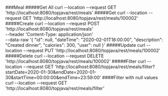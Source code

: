 ###Meal
#####Get All
curl --location --request GET 'http://localhost:8080/topjava/rest/meals'
#####Get
curl --location --request GET 'http://localhost:8080/topjava/rest/meals/100002'
#####Create
curl --location --request POST 'http://localhost:8080/topjava/rest/meals' \
--header 'Content-Type: application/json' \
--data-raw '{
    "id": null,
    "dateTime": "2020-02-01T18:00:00",
    "description": "Created dinner",
    "calories": 300,
    "user": null
}'
#####Update
curl --location --request PUT 'http://localhost:8080/topjava/rest/meals/100002'
#####Delete
curl --location --request DELETE 'http://localhost:8080/topjava/rest/meals/100002'
#####Filter
curl --location --request GET 'http://localhost:8080/topjava/rest/meals/filter?startDate=2020-01-30&endDate=2020-01-30&startTime=00:00:00&endTime=23:59:00'
####Filter with null values
curl --location --request GET 'http://localhost:8080/topjava/rest/meals/filter'

